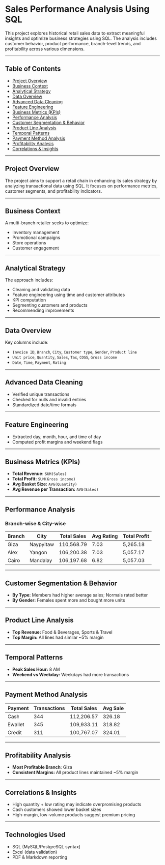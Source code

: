 # Sales Performance Analysis Using SQL

This project explores historical retail sales data to extract meaningful insights and optimize business strategies using SQL. The analysis includes customer behavior, product performance, branch-level trends, and profitability across various dimensions.

---

## Table of Contents

- [Project Overview](#project-overview)
- [Business Context](#business-context)
- [Analytical Strategy](#analytical-strategy)
- [Data Overview](#data-overview)
- [Advanced Data Cleaning](#advanced-data-cleaning)
- [Feature Engineering](#feature-engineering)
- [Business Metrics (KPIs)](#business-metrics-kpis)
- [Performance Analysis](#performance-analysis)
- [Customer Segmentation & Behavior](#customer-segmentation--behavior)
- [Product Line Analysis](#product-line-analysis)
- [Temporal Patterns](#temporal-patterns)
- [Payment Method Analysis](#payment-method-analysis)
- [Profitability Analysis](#profitability-analysis)
- [Correlations & Insights](#correlations--insights)

---

##  Project Overview

The project aims to support a retail chain in enhancing its sales strategy by analyzing transactional data using SQL. It focuses on performance metrics, customer segments, and profitability indicators.

---

## Business Context

A multi-branch retailer seeks to optimize:

- Inventory management  
- Promotional campaigns  
- Store operations  
- Customer engagement  

---

## Analytical Strategy

The approach includes:

- Cleaning and validating data  
- Feature engineering using time and customer attributes  
- KPI computation  
- Segmenting customers and products  
- Recommending improvements  

---

##  Data Overview

Key columns include:

- `Invoice ID`, `Branch`, `City`, `Customer type`, `Gender`, `Product line`  
- `Unit price`, `Quantity`, `Sales`, `Tax`, `COGS`, `Gross income`  
- `Date`, `Time`, `Payment`, `Rating`  

---

##  Advanced Data Cleaning

- Verified unique transactions  
- Checked for nulls and invalid entries  
- Standardized date/time formats  

---

## Feature Engineering

- Extracted day, month, hour, and time of day  
- Computed profit margins and weekend flags  

---

##  Business Metrics (KPIs)

- **Total Revenue:** `SUM(Sales)`  
- **Total Profit:** `SUM(Gross income)`  
- **Avg Basket Size:** `AVG(Quantity)`  
- **Avg Revenue per Transaction:** `AVG(Sales)`

---

## Performance Analysis

### Branch-wise & City-wise

| Branch | City       | Total Sales | Avg Rating | Total Profit |
|--------|------------|-------------|-------------|---------------|
| Giza   | Naypyitaw  | 110,568.79  | 7.03        | 5,265.18      |
| Alex   | Yangon     | 106,200.38  | 7.03        | 5,057.17      |
| Cairo  | Mandalay   | 106,197.68  | 6.82        | 5,057.03      |

---

##  Customer Segmentation & Behavior

- **By Type:** Members had higher average sales; Normals rated better  
- **By Gender:** Females spent more and bought more units  

---

##  Product Line Analysis

- **Top Revenue:** Food & Beverages, Sports & Travel  
- **Top Margin:** All lines had similar ~5% margin  

---

##  Temporal Patterns

- **Peak Sales Hour:** 8 AM  
- **Weekend vs Weekday:** Weekdays had more transactions  

---

##  Payment Method Analysis

| Payment   | Transactions | Total Sales | Avg Sale |
|-----------|--------------|-------------|----------|
| Cash      | 344          | 112,206.57  | 326.18   |
| Ewallet   | 345          | 109,933.11  | 318.82   |
| Credit    | 311          | 100,767.07  | 324.01   |

---

## Profitability Analysis

- **Most Profitable Branch:** Giza  
- **Consistent Margins:** All product lines maintained ~5% margin  

---

## Correlations & Insights

- High quantity + low rating may indicate overpromising products  
- Cash customers showed lower basket sizes  
- High-margin, low-volume products suggest premium pricing  

---

## Technologies Used

- SQL (MySQL/PostgreSQL syntax)
- Excel (data validation)
- PDF & Markdown reporting
